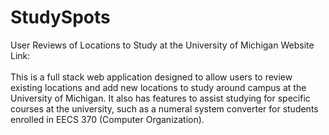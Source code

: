 # StudySpots
User Reviews of Locations to Study at the University of Michigan
Website Link:
<br> <br>
This is a full stack web application designed to allow users to review existing locations and 
add new locations to study around campus at the University of Michigan. 
It also has features to assist studying for specific courses at the university,
such as a numeral system converter for students enrolled in EECS 370 (Computer Organization). 
